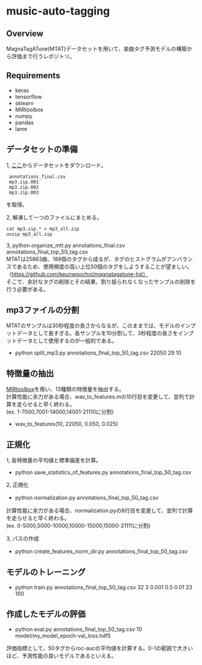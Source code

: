# music-auto-tagging

## Overview 
MagnaTagATune(MTAT)データセットを用いて、楽曲タグ予測モデルの構築から評価まで行うレポジトリ。

## Requirements
- keras
- tensorflow
- sklearn
- MIRtoolbox
- numpy
- pandas
- lame

## データセットの準備
1, [ここ](http://mirg.city.ac.uk/codeapps/the-magnatagatune-dataset)からデータセットをダウンロード。
```
 annotations_final.csv
 mp3.zip.001
 mp3.zip.002
 mp3.zip.003
```
を取得。

2, 解凍して一つのファイルにまとめる。
```   
cat mp3.zip.* > mp3_all.zip  
unzip mp3_all.zip
```

3, python organize_mtt.py annotations_final.csv annotations_final_top_50_tag.csv  
MTATは25863曲、188個のタグから成るが、タグのヒストグラムがアンバランスであるため、使用頻度の高い上位50個のタグをしようすることが望ましい。（https://github.com/keunwoochoi/magnatagatune-list）  
そこで、余計なタグの削除とその結果、割り振られなくなったサンプルの削除を行う必要がある。

## mp3ファイルの分割
MTATのサンプルは30秒程度の長さからなるが、このままでは、モデルのインプットデータとして長すぎる。各サンプルを10分割して、3秒程度の長さをインプットデータとして使用するのが一般的である。

- python split_mp3.py annotations_final_top_50_tag.csv 22050 29 10

## 特徴量の抽出
[MIRtoolbox](https://www.jyu.fi/hytk/fi/laitokset/mutku/en/research/materials/mirtoolbox)を用い、13種類の特徴量を抽出する。  
計算性能に余力がある場合、wav_to_features.mの10行目を変更して、並列で計算を走らせると早く終わる。  
(ex. 1-7000,7001-14000,14001-21110に分割)

- wav_to_features(10, 22050, 0.050, 0.025)

## 正規化
1, 各特徴量の平均値と標準偏差を計算。 
- python save_statistics_of_features.py annotations_final_top_50_tag.csv  

2, 正規化
- python normalization.py annotations_final_top_50_tag.csv　　

計算性能に余力がある場合、normalization.pyの8行目を変更して、並列で計算を走らせると早く終わる。  
(ex. 0-5000,5000-10000,10000-15000,15000-21111に分割)

3, パスの作成
- python create_features_norm_dir.py annotations_final_top_50_tag.csv　　

## モデルのトレーニング
- python train.py annotations_final_top_50_tag.csv 32 3 0.001 0.5 0.01 23 100

## 作成したモデルの評価
-  python eval.py annotations_final_top_50_tag.csv 10 model/my_model_epoch-val_loss.hdf5  

評価指標として、50タグからroc-aucの平均値を計算する。0-1の範囲で大きいほど、予測性能の良いモデルであるといえる。



